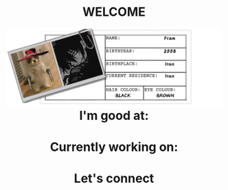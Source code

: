 <h1 align="center">WELCOME</h1>
<img src='https://raw.githubusercontent.com/Fr-zm/Fr-zm/refs/heads/main/readme/header.png' align="left">
<p></p>
 <h1 align="center">I'm good at:</h1>
<h1 align="center">Currently working on:</h1>
<h1 align="center">Let's connect</h1>
